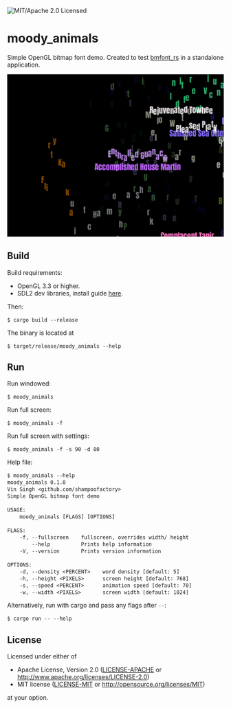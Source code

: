 ![MIT/Apache 2.0 Licensed](https://img.shields.io/badge/license-MIT%2FApache--2.0-blue)

# moody_animals
Simple OpenGL bitmap font demo.
Created to test [bmfont_rs](https://github.com/shampoofactory/bmfont_rs) in a standalone application.

![Alt text](assets/screenshot.png)

## Build

Build requirements:
- OpenGL 3.3 or higher.
- SDL2 dev libraries, install guide [here](https://github.com/Rust-SDL2/rust-sdl2#sdl20-development-libraries).

Then:
```
$ cargo build --release
```

The binary is located at
```
$ target/release/moody_animals --help
```

## Run

Run windowed:
```
$ moody_animals
```

Run full screen:
```
$ moody_animals -f
```

Run full screen with settings:
```
$ moody_animals -f -s 90 -d 80
```

Help file:

```
$ moody_animals --help
moody_animals 0.1.0
Vin Singh <github.com/shampoofactory>
Simple OpenGL bitmap font demo

USAGE:
    moody_animals [FLAGS] [OPTIONS]

FLAGS:
    -f, --fullscreen    fullscreen, overrides width/ height
        --help          Prints help information
    -V, --version       Prints version information

OPTIONS:
    -d, --density <PERCENT>    word density [default: 5]
    -h, --height <PIXELS>      screen height [default: 768]
    -s, --speed <PERCENT>      animation speed [default: 70]
    -w, --width <PIXELS>       screen width [default: 1024]
```

Alternatively, run with cargo and pass any flags after `--`:
```
$ cargo run -- --help
```

## License

Licensed under either of

 * Apache License, Version 2.0
   ([LICENSE-APACHE](LICENSE-APACHE) or http://www.apache.org/licenses/LICENSE-2.0)
 * MIT license
   ([LICENSE-MIT](LICENSE-MIT) or http://opensource.org/licenses/MIT)

at your option.
